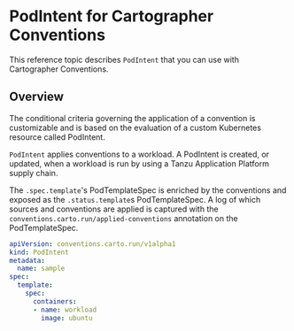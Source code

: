 # PodIntent for Cartographer Conventions

This reference topic describes `PodIntent` that you can use with Cartographer Conventions.

## <a id='overview'></a> Overview

The conditional criteria governing the application of a convention is
customizable and is based on the evaluation of a custom Kubernetes resource
called PodIntent.

`PodIntent` applies conventions to a workload. A PodIntent is created, or
updated, when a workload is run by using a Tanzu Application Platform supply
chain.

The `.spec.template`'s PodTemplateSpec is enriched by the conventions and
exposed as the `.status.template`s PodTemplateSpec. A log of which sources and
conventions are applied is captured with the
`conventions.carto.run/applied-conventions` annotation on the PodTemplateSpec.

```yaml
apiVersion: conventions.carto.run/v1alpha1
kind: PodIntent
metadata:
  name: sample
spec:
  template:
    spec:
      containers:
      - name: workload
        image: ubuntu
```

